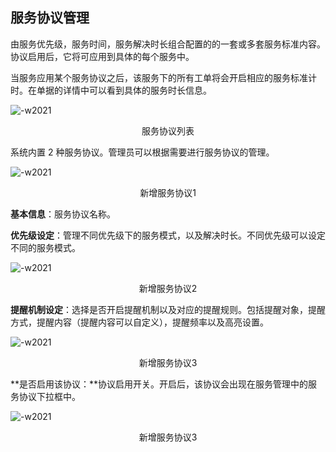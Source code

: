 ##  服务协议管理

由服务优先级，服务时间，服务解决时长组合配置的的一套或多套服务标准内容。协议启用后，它将可应用到具体的每个服务中。

当服务应用某个服务协议之后，该服务下的所有工单将会开启相应的服务标准计时。在单据的详情中可以看到具体的服务时长信息。

![-w2021](../../media/68a2b1f42d32a207a52bd83c4df92909.png)

<center>服务协议列表</center>

系统内置 2 种服务协议。管理员可以根据需要进行服务协议的管理。

![-w2021](../../media/e5e8b1237ac4698c3e137a7b4feba996.png)

<center>新增服务协议1</center>

**基本信息**：服务协议名称。

**优先级设定**：管理不同优先级下的服务模式，以及解决时长。不同优先级可以设定不同的服务模式。

![-w2021](../../media/0d8e93e3f28cbdb6f02c05dafe061c1f.png)

<center>新增服务协议2</center>

**提醒机制设定**：选择是否开启提醒机制以及对应的提醒规则。包括提醒对象，提醒方式，提醒内容（提醒内容可以自定义），提醒频率以及高亮设置。

![-w2021](../../media/77eff1f1b8d01f45b06d554442ceef87.png)

<center>新增服务协议3</center>

**是否启用该协议：**协议启用开关。开启后，该协议会出现在服务管理中的服务协议下拉框中。

![-w2021](../../media/cec6e39ef8852e8ca465e4a16a617b55.png)

<center>新增服务协议3</center>

